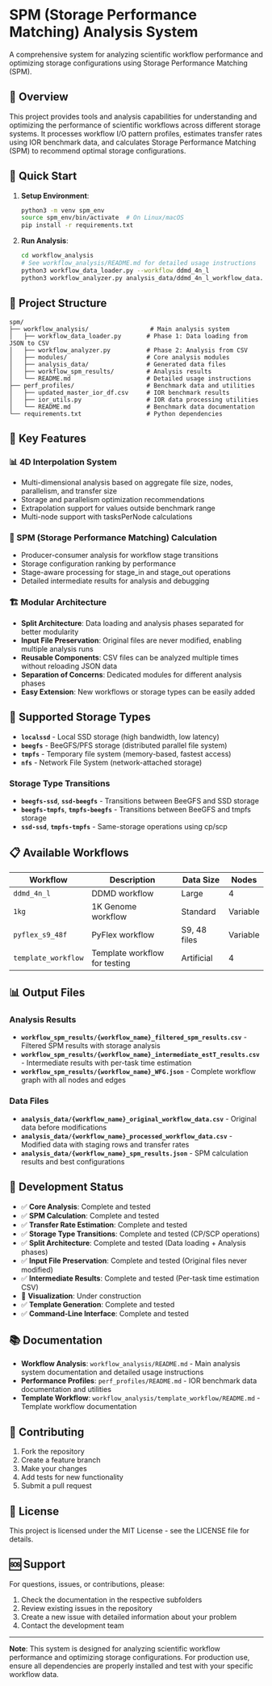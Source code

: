 # SPM (Storage Performance Matching) Analysis System

A comprehensive system for analyzing scientific workflow performance and optimizing storage configurations using Storage Performance Matching (SPM).

## 🎯 Overview

This project provides tools and analysis capabilities for understanding and optimizing the performance of scientific workflows across different storage systems. It processes workflow I/O pattern profiles, estimates transfer rates using IOR benchmark data, and calculates Storage Performance Matching (SPM) to recommend optimal storage configurations.

## 🚀 Quick Start

1. **Setup Environment**:
   ```bash
   python3 -m venv spm_env
   source spm_env/bin/activate  # On Linux/macOS
   pip install -r requirements.txt
   ```

2. **Run Analysis**:
   ```bash
   cd workflow_analysis
   # See workflow_analysis/README.md for detailed usage instructions
   python3 workflow_data_loader.py --workflow ddmd_4n_l
   python3 workflow_analyzer.py analysis_data/ddmd_4n_l_workflow_data.csv
   ```

## 📁 Project Structure

```
spm/
├── workflow_analysis/                 # Main analysis system
│   ├── workflow_data_loader.py       # Phase 1: Data loading from JSON to CSV
│   ├── workflow_analyzer.py          # Phase 2: Analysis from CSV
│   ├── modules/                      # Core analysis modules
│   ├── analysis_data/                # Generated data files
│   ├── workflow_spm_results/         # Analysis results
│   └── README.md                     # Detailed usage instructions
├── perf_profiles/                    # Benchmark data and utilities
│   ├── updated_master_ior_df.csv     # IOR benchmark results
│   ├── ior_utils.py                  # IOR data processing utilities
│   └── README.md                     # Benchmark data documentation
└── requirements.txt                  # Python dependencies
```

## 🔧 Key Features

### 📊 4D Interpolation System
- Multi-dimensional analysis based on aggregate file size, nodes, parallelism, and transfer size
- Storage and parallelism optimization recommendations
- Extrapolation support for values outside benchmark range
- Multi-node support with tasksPerNode calculations

### 🎯 SPM (Storage Performance Matching) Calculation
- Producer-consumer analysis for workflow stage transitions
- Storage configuration ranking by performance
- Stage-aware processing for stage_in and stage_out operations
- Detailed intermediate results for analysis and debugging

### 🏗️ Modular Architecture
- **Split Architecture**: Data loading and analysis phases separated for better modularity
- **Input File Preservation**: Original files are never modified, enabling multiple analysis runs
- **Reusable Components**: CSV files can be analyzed multiple times without reloading JSON data
- **Separation of Concerns**: Dedicated modules for different analysis phases
- **Easy Extension**: New workflows or storage types can be easily added

## 💾 Supported Storage Types

- **`localssd`** - Local SSD storage (high bandwidth, low latency)
- **`beegfs`** - BeeGFS/PFS storage (distributed parallel file system)
- **`tmpfs`** - Temporary file system (memory-based, fastest access)
- **`nfs`** - Network File System (network-attached storage)

### Storage Type Transitions
- **`beegfs-ssd`**, **`ssd-beegfs`** - Transitions between BeeGFS and SSD storage
- **`beegfs-tmpfs`**, **`tmpfs-beegfs`** - Transitions between BeeGFS and tmpfs storage
- **`ssd-ssd`**, **`tmpfs-tmpfs`** - Same-storage operations using cp/scp

## 📋 Available Workflows

| Workflow | Description | Data Size | Nodes |
|----------|-------------|-----------|-------|
| `ddmd_4n_l` | DDMD workflow | Large | 4 |
| `1kg` | 1K Genome workflow | Standard | Variable |
| `pyflex_s9_48f` | PyFlex workflow | S9, 48 files | Variable |
| `template_workflow` | Template workflow for testing | Artificial | 4 |

## 📊 Output Files

### Analysis Results
- **`workflow_spm_results/{workflow_name}_filtered_spm_results.csv`** - Filtered SPM results with storage analysis
- **`workflow_spm_results/{workflow_name}_intermediate_estT_results.csv`** - Intermediate results with per-task time estimation
- **`workflow_spm_results/{workflow_name}_WFG.json`** - Complete workflow graph with all nodes and edges

### Data Files
- **`analysis_data/{workflow_name}_original_workflow_data.csv`** - Original data before modifications
- **`analysis_data/{workflow_name}_processed_workflow_data.csv`** - Modified data with staging rows and transfer rates
- **`analysis_data/{workflow_name}_spm_results.json`** - SPM calculation results and best configurations

## 🚧 Development Status

- ✅ **Core Analysis**: Complete and tested
- ✅ **SPM Calculation**: Complete and tested
- ✅ **Transfer Rate Estimation**: Complete and tested
- ✅ **Storage Type Transitions**: Complete and tested (CP/SCP operations)
- ✅ **Split Architecture**: Complete and tested (Data loading + Analysis phases)
- ✅ **Input File Preservation**: Complete and tested (Original files never modified)
- ✅ **Intermediate Results**: Complete and tested (Per-task time estimation CSV)
- 🚧 **Visualization**: Under construction
- ✅ **Template Generation**: Complete and tested
- ✅ **Command-Line Interface**: Complete and tested

## 📚 Documentation

- **Workflow Analysis**: `workflow_analysis/README.md` - Main analysis system documentation and detailed usage instructions
- **Performance Profiles**: `perf_profiles/README.md` - IOR benchmark data documentation and utilities
- **Template Workflow**: `workflow_analysis/template_workflow/README.md` - Template workflow documentation

## 🤝 Contributing

1. Fork the repository
2. Create a feature branch
3. Make your changes
4. Add tests for new functionality
5. Submit a pull request

## 📄 License

This project is licensed under the MIT License - see the LICENSE file for details.

## 🆘 Support

For questions, issues, or contributions, please:
1. Check the documentation in the respective subfolders
2. Review existing issues in the repository
3. Create a new issue with detailed information about your problem
4. Contact the development team

---

**Note**: This system is designed for analyzing scientific workflow performance and optimizing storage configurations. For production use, ensure all dependencies are properly installed and test with your specific workflow data.